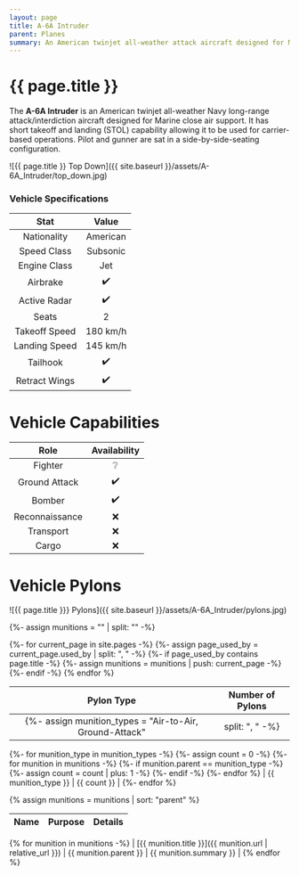 ```yaml
---
layout: page
title: A-6A Intruder
parent: Planes
summary: An American twinjet all-weather attack aircraft designed for Marine close air support.
---
```


# {{ page.title }}
The **A-6A Intruder** is an American twinjet all-weather Navy long-range attack/interdiction aircraft designed for Marine close air support. It has short takeoff and landing (STOL) capability allowing it to be used for carrier-based operations. Pilot and gunner are sat in a side-by-side-seating configuration.

![{{ page.title }} Top Down]({{ site.baseurl }}/assets/A-6A_Intruder/top_down.jpg)

### Vehicle Specifications

| Stat | Value |
|:-----:|:-----:|
| Nationality | American |
| Speed Class | Subsonic |
| Engine Class | Jet |
| Airbrake | ✔️ |
| Active Radar | ✔️ |
| Seats | 2 |
| Takeoff Speed | 180 km/h |
| Landing Speed | 145 km/h |
| Tailhook | ✔️ |
| Retract Wings | ✔️ |

# Vehicle Capabilities

| Role | Availability |
|:-----:|:------------:|
| Fighter | ❔ |
| Ground Attack | ✔️ |
| Bomber | ✔️ |
| Reconnaissance | ❌ |
| Transport | ❌ |
| Cargo | ❌ |

# Vehicle Pylons

![{{ page.title }}} Pylons]({{ site.baseurl }}/assets/A-6A_Intruder/pylons.jpg)

{%- assign munitions = "" | split: "" -%}

{%- for current_page in site.pages -%}
{%- assign page_used_by = current_page.used_by | split: ", " -%}
{%- if page_used_by contains page.title -%}
{%- assign munitions = munitions | push: current_page -%}
{%- endif -%}
{% endfor %}

| Pylon Type | Number of Pylons |
| :---: | :---: |
{%- assign munition_types = "Air-to-Air, Ground-Attack" | split: ", " -%}
{%- for munition_type in munition_types -%}
{%- assign count = 0 -%}
    {%- for munition in munitions -%}
        {%- if munition.parent == munition_type -%}
            {%- assign count = count | plus: 1 -%}
        {%- endif -%}
    {%- endfor %}
    | {{ munition_type }} | {{ count }} |
{%- endfor %}

{% assign munitions = munitions | sort: "parent" %}

| Name | Purpose | Details |
| :---: | :---: | :---: |
{% for munition in munitions -%}
| [{{ munition.title }}]({{ munition.url | relative_url }}) | {{ munition.parent }} | {{ munition.summary }} |
{% endfor %}

